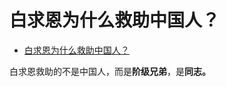 # 白求恩为什么救助中国人？

- [白求恩为什么救助中国人？](https://www.zhihu.com/question/23208082/answer/1529349416)


白求恩救助的不是中国人，而是**阶级兄弟**，是**同志。**